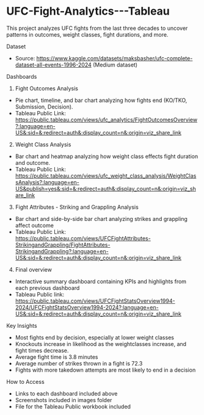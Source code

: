 # UFC-Fight-Analytics---Tableau
This project analyzes UFC fights from the last three decades to uncover patterns in outcomes, weight classes, fight durations, and more. 

Dataset
- Source: https://www.kaggle.com/datasets/maksbasher/ufc-complete-dataset-all-events-1996-2024 (Medium dataset)

Dashboards
1. Fight Outcomes Analysis
 - Pie chart, timeline, and bar chart analyzing how fights end (KO/TKO, Submission, Decision).
 - Tableau Public Link: https://public.tableau.com/views/ufc_analytics/FightOutcomesOverview?:language=en-US&:sid=&:redirect=auth&:display_count=n&:origin=viz_share_link
2. Weight Class Analysis
 - Bar chart and heatmap analyzing how weight class effects fight duration and outcome.
 - Tableau Public Link: https://public.tableau.com/views/ufc_weight_class_analysis/WeightClassAnalysis?:language=en-US&publish=yes&:sid=&:redirect=auth&:display_count=n&:origin=viz_share_link
3. Fight Attributes - Striking and Grappling Analysis
 - Bar chart and side-by-side bar chart analyzing strikes and grappling affect outcome
 - Tableau Public Link: https://public.tableau.com/views/UFCFightAttributes-StrikingandGrappling/FightAttributes-StrikingandGrappling?:language=en-US&:sid=&:redirect=auth&:display_count=n&:origin=viz_share_link
4. Final overview
 - Interactive summary dashboard containing KPIs and highlights from each previous dashboard
 - Tableau Public link: https://public.tableau.com/views/UFCFightStatsOverview1994-2024/UFCFightStatsOverview1994-2024?:language=en-US&:sid=&:redirect=auth&:display_count=n&:origin=viz_share_link

Key Insights
- Most fights end by decision, especially at lower weight classes
- Knockouts increase in likelihood as the weightclasses increase, and fight times decrease.
- Average fight time is 3.8 minutes
- Average number of strikes thrown in a fight is 72.3
- Fights with more takedown attempts are most likely to end in a decision

How to Access
- Links to each dashboard included above
- Screenshots included in images folder
- File for the Tableau Public workbook included
